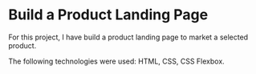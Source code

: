 # Build a Product Landing Page
For this project, I have build a product landing page to market a selected product.

The following technologies were used: HTML, CSS, CSS Flexbox.
